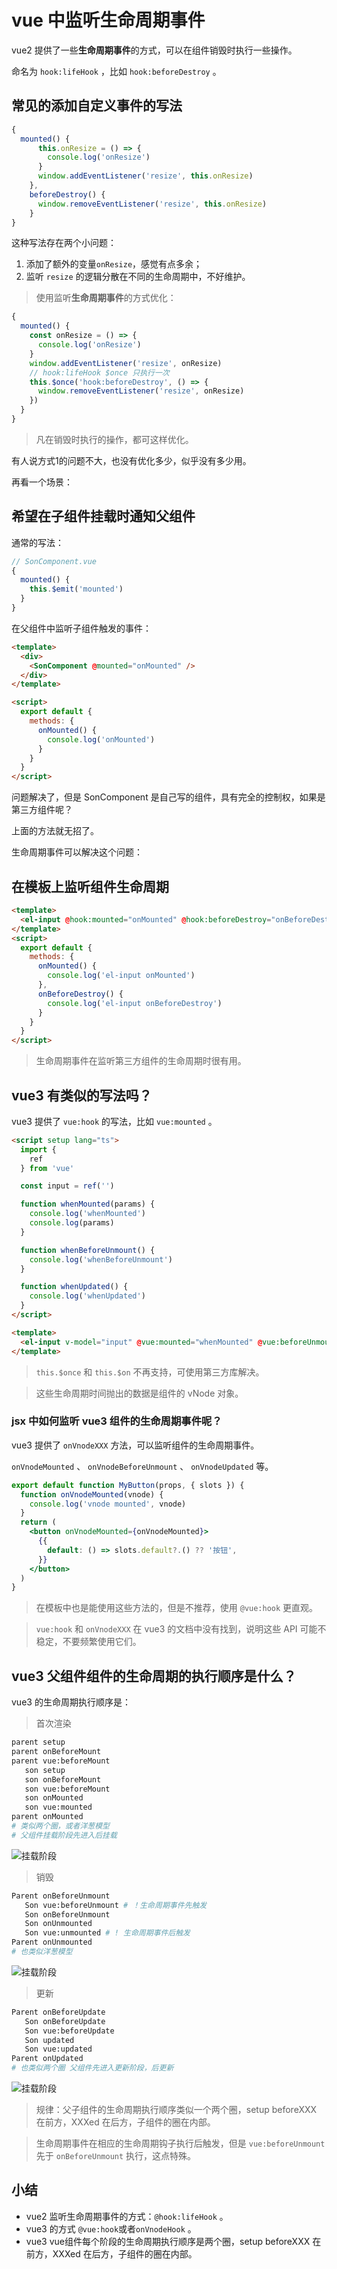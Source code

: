 # vue 中监听生命周期事件

vue2 提供了一些**生命周期事件**的方式，可以在组件销毁时执行一些操作。

命名为 `hook:lifeHook` ，比如 `hook:beforeDestroy` 。

## 常见的添加自定义事件的写法

```js
{
  mounted() {
      this.onResize = () => {
        console.log('onResize')
      }
      window.addEventListener('resize', this.onResize)
    },
    beforeDestroy() {
      window.removeEventListener('resize', this.onResize)
    }
}
```

这种写法存在两个小问题：

1. 添加了额外的变量`onResize`，感觉有点多余；
2. 监听 `resize` 的逻辑分散在不同的生命周期中，不好维护。

> 使用监听**生命周期事件**的方式优化：

```js
{
  mounted() {
    const onResize = () => {
      console.log('onResize')
    }
    window.addEventListener('resize', onResize)
    // hook:lifeHook $once 只执行一次
    this.$once('hook:beforeDestroy', () => {
      window.removeEventListener('resize', onResize)
    })
  }
}
```

> 凡在销毁时执行的操作，都可这样优化。

有人说方式1的问题不大，也没有优化多少，似乎没有多少用。

再看一个场景：

## 希望在子组件挂载时通知父组件

通常的写法：

```js
// SonComponent.vue
{
  mounted() {
    this.$emit('mounted')
  }
}
```

在父组件中监听子组件触发的事件：

```html
<template>
  <div>
    <SonComponent @mounted="onMounted" />
  </div>
</template>

<script>
  export default {
    methods: {
      onMounted() {
        console.log('onMounted')
      }
    }
  }
</script>
```

问题解决了，但是 SonComponent 是自己写的组件，具有完全的控制权，如果是第三方组件呢？

上面的方法就无招了。

生命周期事件可以解决这个问题：

## 在模板上监听组件生命周期

```html
<template>
  <el-input @hook:mounted="onMounted" @hook:beforeDestroy="onBeforeDestroy" />
</template>
<script>
  export default {
    methods: {
      onMounted() {
        console.log('el-input onMounted')
      },
      onBeforeDestroy() {
        console.log('el-input onBeforeDestroy')
      }
    }
  }
</script>
```

> 生命周期事件在监听第三方组件的生命周期时很有用。

## vue3 有类似的写法吗？

vue3 提供了 `vue:hook` 的写法，比如 `vue:mounted` 。

```html
<script setup lang="ts">
  import {
    ref
  } from 'vue'

  const input = ref('')

  function whenMounted(params) {
    console.log('whenMounted')
    console.log(params)
  }

  function whenBeforeUnmount() {
    console.log('whenBeforeUnmount')
  }

  function whenUpdated() {
    console.log('whenUpdated')
  }
</script>

<template>
  <el-input v-model="input" @vue:mounted="whenMounted" @vue:beforeUnmount="whenBeforeUnmount" @vue:updated="whenUpdated" />
</template>
```

> `this.$once` 和 `this.$on` 不再支持，可使用第三方库解决。

> 这些生命周期时间抛出的数据是组件的 vNode 对象。

### jsx 中如何监听 vue3 组件的生命周期事件呢？

vue3 提供了 `onVnodeXXX` 方法，可以监听组件的生命周期事件。

`onVnodeMounted` 、 `onVnodeBeforeUnmount` 、 `onVnodeUpdated` 等。

```jsx
export default function MyButton(props, { slots }) {
  function onVnodeMounted(vnode) {
    console.log('vnode mounted', vnode)
  }
  return (
    <button onVnodeMounted={onVnodeMounted}>
      {{
        default: () => slots.default?.() ?? '按钮',
      }}
    </button>
  )
}
```

> 在模板中也是能使用这些方法的，但是不推荐，使用 `@vue:hook` 更直观。

> `vue:hook` 和 `onVnodeXXX` 在 vue3 的文档中没有找到，说明这些 API 可能不稳定，不要频繁使用它们。

## vue3 父组件组件的生命周期的执行顺序是什么？

vue3 的生命周期执行顺序是：

> 首次渲染

```bash
parent setup
parent onBeforeMount
parent vue:beforeMount
   son setup
   son onBeforeMount
   son vue:beforeMount
   son onMounted
   son vue:mounted
parent onMounted
# 类似两个圈，或者洋葱模型
# 父组件挂载阶段先进入后挂载
```

![挂载阶段](https://cdn.jsdelivr.net/npm/zqj-pics/vue3/mount.png)

> 销毁

```bash
Parent onBeforeUnmount
   Son vue:beforeUnmount # ！生命周期事件先触发
   Son onBeforeUnmount
   Son onUnmounted
   Son vue:unmounted # ! 生命周期事件后触发
Parent onUnmounted
# 也类似洋葱模型
```

![挂载阶段](https://cdn.jsdelivr.net/npm/zqj-pics/vue3/unMount.png)

> 更新

```bash
Parent onBeforeUpdate
   Son onBeforeUpdate
   Son vue:beforeUpdate
   Son updated
   Son vue:updated
Parent onUpdated
# 也类似两个圈 父组件先进入更新阶段，后更新
```

![挂载阶段](https://cdn.jsdelivr.net/npm/zqj-pics/vue3/update.png)

> 规律：父子组件的生命周期执行顺序类似一个两个圈，setup beforeXXX 在前方，XXXed 在后方，子组件的圈在内部。

> 生命周期事件在相应的生命周期钩子执行后触发，但是 `vue:beforeUnmount` 先于 `onBeforeUnmount` 执行，这点特殊。

## 小结

* vue2 监听生命周期事件的方式：`@hook:lifeHook` 。
* vue3 的方式 `@vue:hook`或者`onVnodeHook` 。
* vue3 vue组件每个阶段的生命周期执行顺序是两个圈，setup beforeXXX 在前方，XXXed 在后方，子组件的圈在内部。
